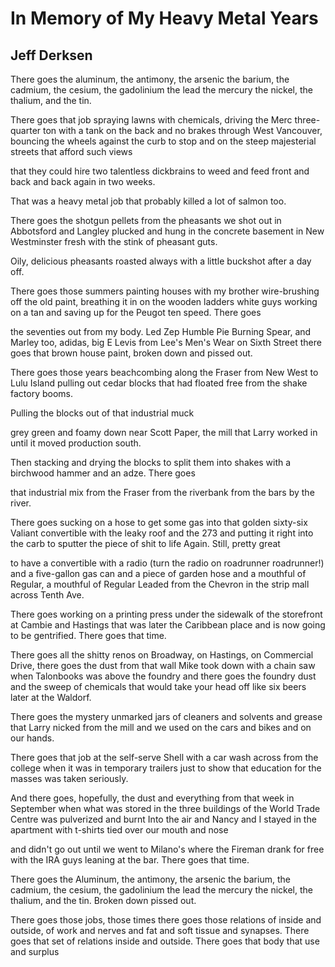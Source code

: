 # In Memory of My Heavy Metal Years
## Jeff Derksen
There goes the
aluminum, the antimony, the arsenic
the barium, the cadmium,
the cesium, the gadolinium
the lead
the mercury
the nickel, the thalium, and
the tin.

There goes that job spraying lawns
with chemicals, driving the Merc
three-quarter ton
with a tank on the back
and no brakes
through West Vancouver, bouncing
the wheels against the curb
to stop
and on the steep
majesterial streets
that afford such views

that they could hire
two talentless dickbrains
to weed and feed
front and back
and back again
in two weeks.

That was a heavy metal job
that probably killed
a lot of salmon too.

There goes the shotgun
pellets from the pheasants
we shot out in Abbotsford and Langley
plucked and hung
in the concrete basement
in New Westminster
fresh
with the stink of pheasant guts.

Oily, delicious pheasants
roasted always
with a little buckshot
after a day off.

There goes those summers painting
houses with my brother
wire-brushing off
the old paint, breathing
it in on the wooden ladders
white guys working
on a tan
and saving up for the Peugot
ten speed. There goes

the seventies
out from my body.
Led Zep Humble Pie Burning Spear, and
Marley too, adidas, big E Levis
from Lee's Men's Wear on Sixth Street
there goes that brown house
paint, broken down
and pissed out.

There goes those years
beachcombing along the Fraser
from New West to Lulu Island
pulling out cedar blocks
that had floated free
from the shake factory booms.

Pulling the blocks out
of that industrial muck

grey green and foamy
down near Scott Paper, the mill
that Larry worked in until
it moved
production south.

Then stacking and drying the blocks
to split them into shakes
with a birchwood
hammer and an adze. There goes

that industrial mix
from the Fraser
from the riverbank
from the bars by the river.

There goes sucking on
a hose to get some gas into that
golden sixty-six Valiant convertible
with the leaky roof and
the 273 and putting it
right into the carb to sputter
the piece of shit to life
Again. Still, pretty great

to have a convertible with a radio
(turn the radio on
roadrunner roadrunner!)
and a five-gallon gas can
and a piece of garden hose
and a mouthful of
Regular, a mouthful of
Regular Leaded
from the Chevron
in the strip mall across Tenth Ave.

There goes working
on a printing press
under the sidewalk
of the storefront at Cambie and Hastings
that was later the Caribbean place
and is now
going to be gentrified.
There goes that time.

There goes all the shitty renos
on Broadway, on Hastings, on Commercial Drive,
there goes the dust
from that wall Mike took
down with a chain saw
when Talonbooks was above the foundry
and there goes the foundry dust
and the sweep of chemicals
that would take your head off
like six beers later at the Waldorf.

There goes the mystery
unmarked jars of cleaners and solvents and grease
that Larry nicked from the mill
and we used on the cars and bikes
and on our hands.

There goes that job at the self-serve
Shell with a car wash across from the college
when it was in temporary trailers
just to show that education
for the masses
was taken seriously.

And there goes, hopefully, the dust
and everything from that week
in September
when what was stored in the three
buildings of the World
Trade Centre was pulverized
and burnt Into the air
and Nancy and I stayed in the apartment
with t-shirts tied
over our mouth and nose

and didn't go out until
we went to Milano's
where the Fireman drank for free
with the IRA guys
leaning at the bar. There goes
that time.

There goes the
Aluminum, the antimony, the arsenic
the barium, the cadmium,
the cesium, the gadolinium
the lead
the mercury
the nickel, the thalium, and
the tin. Broken down
pissed out.

There goes those jobs, those times
there goes those relations
of inside and outside, of work
and nerves and fat and soft tissue
and synapses.
There goes that set of relations
inside and outside. There goes that body
that use and surplus